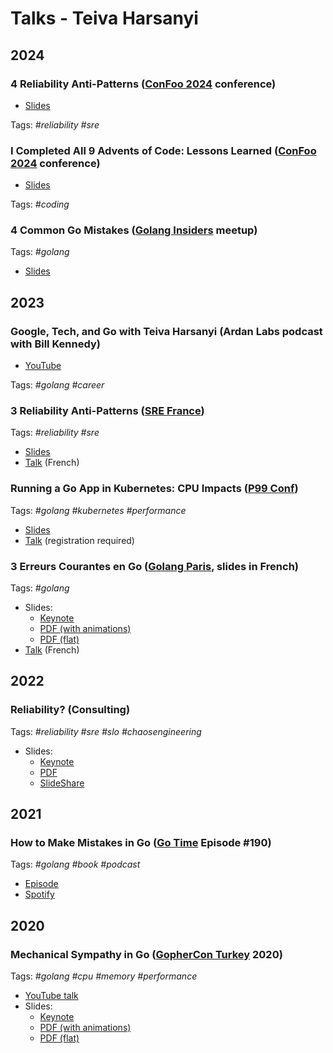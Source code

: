 # Talks - Teiva Harsanyi

## 2024

### 4 Reliability Anti-Patterns ([ConFoo 2024](https://confoo.ca/en/2024/) conference)

* [Slides](https://docs.google.com/presentation/d/e/2PACX-1vSliUbEggyAxG6lXczPtR_lGRR5UIURiEJ3mlyf9Hlw-BNcfxloTWIPcwjmxeAgGxbnIAyodtpuLkEc/pub?start=false&loop=false&slide=id.g2b9775219ee_0_57)

Tags: _#reliability #sre_

### I Completed All 9 Advents of Code: Lessons Learned ([ConFoo 2024](https://confoo.ca/en/2024/) conference)

* [Slides](https://docs.google.com/presentation/d/e/2PACX-1vS4opZu2emQk76w2u1PD9YZxOpbCY8I-qWbKY6USTCrlHAGlvfirktuINnJKtCwMR3QBpt4-ayLXqQ2/pub?start=false&loop=false&resourcekey=0-hBAWmWmBsUFwXVJAk-0KNQ&slide=id.g2b14d668740_2_28)

Tags: _#coding_

### 4 Common Go Mistakes ([Golang Insiders](https://twitter.com/i/communities/1685641800449462272) meetup)

Tags: _#golang_

* [Slides](https://docs.google.com/presentation/d/e/2PACX-1vR9faiR0Maxpfj383l564ib3ch94N8z23MZxqCH-t7AuEiPhkGYWmRXIuHxmRzq1msQGmqjVvz-GLUo/pub?start=false&loop=false)

## 2023

###  Google, Tech, and Go with Teiva Harsanyi (Ardan Labs podcast with Bill Kennedy)

* [YouTube](https://www.youtube.com/watch?v=RdQMjTgAfDs)

Tags: _#golang #career_

### 3 Reliability Anti-Patterns ([SRE France](https://www.meetup.com/fr-FR/site-reliability-engineering-france/events/296967843/))

Tags: _#reliability #sre_

* [Slides](https://docs.google.com/presentation/d/e/2PACX-1vS3r68xeyeqmWys1I5NuQKJPCwNV-qqtpgOT8OJY0GQdg-UeuQLGvgE0-6c4m64A9lfhXK2kX12xH7e/pub?start=false&loop=false)
* [Talk](https://youtu.be/mpOGwttM_v4?si=G8eiy-s6PEthZInm&t=1550) (French)

### Running a Go App in Kubernetes: CPU Impacts ([P99 Conf](https://www.p99conf.io/))

Tags: _#golang #kubernetes #performance_

* [Slides](https://docs.google.com/presentation/d/e/2PACX-1vRabs0KJAXj80z3WzDP40ZAfXBNPKpUiDE2_jgl0jqvXcvw9FcphBj5tlOwRzQUIDE4qMQx6NP37W76/pub?start=false&loop=false#slide=id.p)
* [Talk](https://www.p99conf.io/session/running-a-go-app-in-kubernetes-cpu-impacts/) (registration required)

### 3 Erreurs Courantes en Go ([Golang Paris](https://www.meetup.com/fr-FR/golang-paris/), slides in French)

Tags: _#golang_

* Slides:
    * [Keynote](3-erreurs-courantes-go.key)
    * [PDF (with animations)](3-erreurs-courantes-go-animations.pdf)
    * [PDF (flat)](3-erreurs-courantes-go-flat.pdf)
* [Talk](https://www.youtube.com/watch?v=kRohPrlH8Tw) (French)

## 2022

### Reliability? (Consulting)

Tags: _#reliability #sre #slo #chaosengineering_

* Slides:
    * [Keynote](reliability.key)
    * [PDF](reliability.pdf)
    * [SlideShare](https://www.slideshare.net/TeivaHarsanyi/reliability-251744387)

## 2021

###  How to Make Mistakes in Go ([Go Time](https://changelog.com/gotime) Episode #190)

Tags: _#golang #book #podcast_

* [Episode](https://changelog.com/gotime/190)
* [Spotify](https://open.spotify.com/episode/0K1DImrxHCy6E7zVY4AxMZ?si=akroInsPQ1mM5B5V2tHLUw&dl_branch=1)

## 2020

### Mechanical Sympathy in Go ([GopherCon Turkey](https://gophercon.ist/) 2020)

Tags: _#golang #cpu #memory #performance_

* [YouTube talk](https://www.youtube.com/watch?v=cetmDfqr2BU)
* Slides:
    * [Keynote](mechanical-sympathy.key)
    * [PDF (with animations)](mechanical-sympathy-animations.pdf)
    * [PDF (flat)](mechanical-sympathy-flat.pdf)
